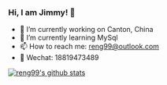 ### Hi, I am Jimmy! 👋

- 🔭 I’m currently working on Canton, China
- 🌱 I’m currently learning MySql
- 📫 How to reach me: reng99@outlook.com
- 💬 Wechat: 18819473489

[![reng99's github stats](https://github-readme-stats.vercel.app/api?username=reng99)](https://github.com/anuraghazra/github-readme-stats)

